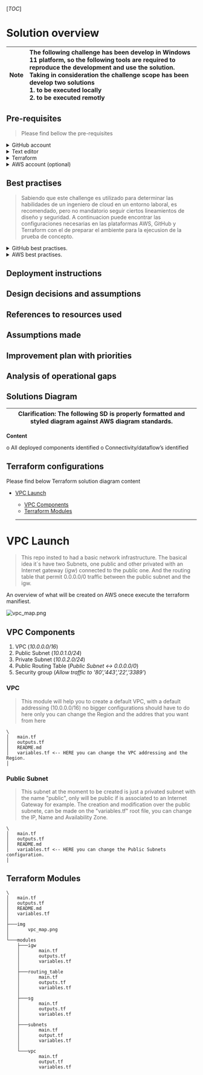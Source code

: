 [_TOC_]


# Solution overview

| **Note** | The following challenge has been develop in **Windows 11 platform**, so the following tools are required to reproduce the development and use the solution. Taking in consideration the challenge scope has been develop two solutions <br /> 1. to be executed locally <br /> 2. to be executed remotly |
|-|:-|




## Pre-requisites

> Please find bellow the pre-requisites

<details>
<summary>GitHub account</summary>

> The GitHub account is easly to be created, you can just go to [www.github.com](https://www.github.com).
> If you need more information about the GitHub account creation process, please refer to: [Creating an account on GitHub](https://docs.github.com/en/get-started/start-your-journey/creating-an-account-on-github)

</details>

<details>
<summary>Text editor</summary>

> For this challenge I been choised to use vsCode, you can download directly from:
> If you wana know more about the installation process you can go to the following link: [Visual Studio Code on Windows](https://code.visualstudio.com/docs/setup/windows)

</details>

<details>
<summary>Terraform</summary>

</details>

<details>
<summary>AWS account (optional)</summary>

</details>


## Best practises

> Sabiendo que este challenge es utilizado para determinar las habilidades de un ingeniero de cloud en un entorno laboral, es recomendado, pero no mandatorio seguir ciertos lineamientos de diseño y seguridad. A continuacion puede encontrar las configuraciones necesarias en las plataformas AWS, GitHub y Terraform con el de preparar el ambiente para la ejecusion de la prueba de concepto.

<details>
<summary>GitHub best practises.</summary>

1. create a privated repository: the purpose of this is onece you already consolidate the solution, then make it public.
2. create more of one branch: en ambientes profesionales, and as a best practise, is not common work and test on the same enviroment, because is not safe and can cause disrruptions over the service. El codigo producido debe ser revisado y aprobado antes de mergearse en la rama principal, por lo tanto al momento del desarrollo de esta actividad se considero, desarrolla en una rama llamada DEV y una vez realizado el desarrollo atravez de un pull request, mergear a main.
3. create secrets: crear secretos en el proyecto de GitHub con el  fin de almacenar las credenciales de AWS para ejecusion remota.

</details>

<details>
<summary>AWS best practises.</summary>

1. No utilizar el usuario root, crear una cuenta admin.
2. Definir metodo de autenticacion para GitHub
3. Crear role para Terraform
4. definir politicas para el role Terraform, solo dandole privilegios para lo que debe realizar.
5. Realizar integracion entre AWS y GitHub
6. Instalar AWS Cli en Windows 11 a fin de primero desarrollar localmente
7. Instalar Terraform en Windows 11 a fin de poder testear el codigo y el aprovisionamiento correcto de los recursos en AWS.

</details>

## Deployment instructions

## Design decisions and assumptions

## References to resources used

## Assumptions made

## Improvement plan with priorities

## Analysis of operational gaps

## Solutions Diagram

| **Clarification**: The following SD is properly formatted and styled diagram against AWS diagram standards. |
|-|

**Content**

o All deployed components identified
o Connectivity/dataflow’s identified

## Terraform configurations

Please find below Terraform solution diagram content




- [VPC Launch](#vpc-launch)
  - [VPC Components](#vpc-components)
  - [Terraform Modules](#terraform-modules)

  <hr />

# VPC Launch

> This repo insted to had a basic network infrastructure. The basical idea it´s have two Subnets, one public and other privated with an Internet gateway (_igw_) connected to the public one. And the routing table that permit 0.0.0.0/0 traffic between the public subnet and the igw.

An overview of what will be created on AWS onece execute the terraform manifiest.

![vpc_map.png](./img/vpc_map.png)

## VPC Components

1. VPC (_10.0.0.0/16_)
2. Public Subnet (_10.0.1.0/24_)
3. Private Subnet (_10.0.2.0/24_)
4. Public Routing Table (_Public Subnet <-> 0.0.0.0/0_)
5. Security group (_Allow traffic to '80','443','22','3389'_)

### VPC

> This module will help you to create a default VPC, with a default addressing (10.0.0.0/16) no bigger configurations should have to do here only you can change the Region and the addres that you want from here

```
\
│   main.tf
│   outputs.tf
│   README.md
│   variables.tf <-- HERE you can change the VPC addressing and the Region.
│ 
```

### Public Subnet

> This subnet at the moment to be created is just a privated subnet with the name "public", only will be public if is associated to an Internet Gateway for example.
> The creation and modification over the public subnete, can be made on the "variables.tf" root file, you can change the IP, Name and Availability Zone.

```
\
│   main.tf
│   outputs.tf
│   README.md
│   variables.tf <-- HERE you can change the Public Subnets configuration.
│ 
```


## Terraform Modules

```
\
│   main.tf
│   outputs.tf
│   README.md
│   variables.tf
│   
├───img
│       vpc_map.png
│
└───modules
    ├───igw
    │       main.tf
    │       outputs.tf
    │       variables.tf
    │
    ├───routing_table
    │       main.tf
    │       outputs.tf
    │       variables.tf
    │
    ├───sg
    │       main.tf
    │       outputs.tf
    │       variables.tf
    │
    ├───subnets
    │       main.tf
    │       output.tf
    │       variables.tf
    │
    └───vpc
            main.tf
            output.tf
            variables.tf
```
